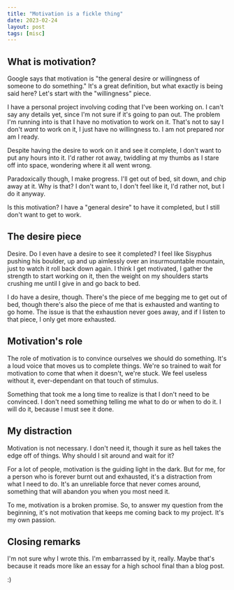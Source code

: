 ```yaml
---
title: "Motivation is a fickle thing"
date: 2023-02-24
layout: post
tags: [misc]
---
```


## What is motivation?

Google says that motivation is "the general desire or willingness of someone to do something." It's a great definition, but what exactly is being said here? Let's start with the "willingness" piece.

I have a personal project involving coding that I've been working on. I can't say any details yet, since I'm not sure if it's going to pan out. The problem I'm running into is that I have no motivation to work on it. That's not to say I don't *want* to work on it, I just have no willingness to. I am not prepared nor am I ready.

Despite having the desire to work on it and see it complete, I don't want to put any hours into it. I'd rather rot away, twiddling at my thumbs as I stare off into space, wondering where it all went wrong.

Paradoxically though, I make progress. I'll get out of bed, sit down, and chip away at it. Why is that? I don't want to, I don't feel like it, I'd rather not, but I do it anyway.

Is this motivation? I have a "general desire" to have it completed, but I still don't want to get to work.

## The desire piece

Desire. Do I even have a desire to see it completed? I feel like Sisyphus pushing his boulder, up and up aimlessly over an insurmountable mountain, just to watch it roll back down again. I think I get motivated, I gather the strength to start working on it, then the weight on my shoulders starts crushing me until I give in and go back to bed.

I do have a desire, though. There's the piece of me begging me to get out of bed, though there's also the piece of me that is exhausted and wanting to go home. The issue is that the exhaustion never goes away, and if I listen to that piece, I only get more exhausted.

## Motivation's role

The role of motivation is to convince ourselves we should do something. It's a loud voice that moves us to complete things. We're so trained to wait for motivation to come that when it doesn't, we're stuck. We feel useless without it, ever-dependant on that touch of stimulus.

Something that took me a long time to realize is that I don't need to be convinced. I don't need something telling me what to do or when to do it. I will do it, because I must see it done.

## My distraction

Motivation is not necessary. I don't need it, though it sure as hell takes the edge off of things. Why should I sit around and wait for it?

For a lot of people, motivation is the guiding light in the dark. But for me, for a person who is forever burnt out and exhausted, it's a distraction from what I need to do. It's an unreliable force that never comes around, something that will abandon you when you most need it.

To me, motivation is a broken promise. So, to answer my question from the beginning, it's not motivation that keeps me coming back to my project. It's my own passion.

## Closing remarks

I'm not sure why I wrote this. I'm embarrassed by it, really. Maybe that's because it reads more like an essay for a high school final than a blog post.

:)